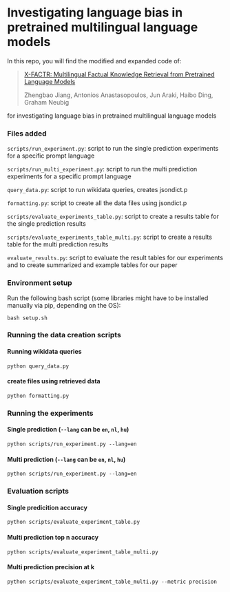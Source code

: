 # Investigating language bias in pretrained multilingual language models

In this repo, you will find the modified and expanded code of: 
> [X-FACTR: Multilingual Factual Knowledge Retrieval from Pretrained Language Models](https://arxiv.org/abs/2010.06189)
>
> Zhengbao Jiang, Antonios Anastasopoulos, Jun Araki, Haibo Ding, Graham Neubig

for investigating language bias in pretrained multilingual language models

### Files added

```scripts/run_experiment.py```: script to run the single prediction experiments for a specific prompt language

```scripts/run_multi_experiment.py```: script to run the multi prediction experiments for a specific prompt language

```query_data.py```: script to run wikidata queries, creates jsondict.p

```formatting.py```: script to create all the data files using jsondict.p

```scripts/evaluate_experiments_table.py```: script to create a results table for the single prediction results

```scripts/evaluate_experiments_table_multi.py```: script to create a results table for the multi prediction results

```evaluate_results.py```: script to evaluate the result tables for our experiments and to create summarized and example
tables for our paper

### Environment setup
Run the following bash script (some libraries might have to be installed manually via pip, depending on the OS):
```shell
bash setup.sh
```
### Running the data creation scripts
#### Running wikidata queries
```shell
python query_data.py
```

#### create files using retrieved data
```shell
python formatting.py
```

### Running the experiments
#### Single prediction (```--lang``` can be ```en```, ```nl```, ```hu```)
```shell
python scripts/run_experiment.py --lang=en
```
#### Multi prediction (```--lang``` can be ```en```, ```nl```, ```hu```)
```shell
python scripts/run_experiment.py --lang=en
```
### Evaluation scripts
#### Single predicition accuracy
```shell
python scripts/evaluate_experiment_table.py
```

#### Multi prediction top n accuracy
```shell
python scripts/evaluate_experiment_table_multi.py
```

#### Multi prediction precision at k
```shell
python scripts/evaluate_experiment_table_multi.py --metric precision
```






[//]: # (Typical usage of probing &#40;the script should be called from the base folder&#41;:  )

[//]: # (python .\scripts\probe.py --pids "P36" --pred_dir experiment_results --log_dir experiment_results --lang en --num_mask 1   )

[//]: # (useful arguments:  )

[//]: # (pids - prompt ids connected with a , -> "P36,P20"   )

[//]: # (pred_dir & log_dir - path to save the prediction and log files &#40;jsonl and csv&#41; -> experiment_results  )

[//]: # (lang - language to use -> en   )

[//]: # (num_mask - number of word to predict &#40;starting from 1&#41; -> 1  )

[//]: # (prompts - path of the folder which contains prompts for the model to use -> "own_prompts_en" )
